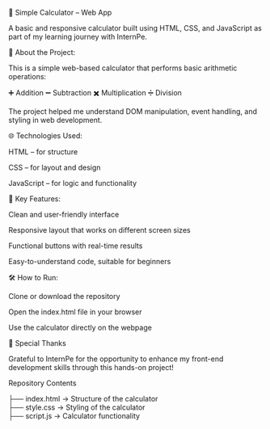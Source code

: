 🔢 Simple Calculator – Web App

A basic and responsive calculator built using HTML, CSS, and JavaScript as part of my learning journey with InternPe.

📌 About the Project:

This is a simple web-based calculator that performs basic arithmetic operations:

➕ Addition
➖ Subtraction
✖️ Multiplication
➗ Division

The project helped me understand DOM manipulation, event handling, and styling in web development.

🌐 Technologies Used:

HTML – for structure

CSS – for layout and design

JavaScript – for logic and functionality

🎯 Key Features:

Clean and user-friendly interface

Responsive layout that works on different screen sizes

Functional buttons with real-time results

Easy-to-understand code, suitable for beginners

🛠️ How to Run:

Clone or download the repository

Open the index.html file in your browser

Use the calculator directly on the webpage

🙏 Special Thanks

Grateful to InternPe for the opportunity to enhance my front-end development skills through this hands-on project!

Repository Contents

├── index.html     → Structure of the calculator  
├── style.css      → Styling of the calculator  
├── script.js      → Calculator functionality 
